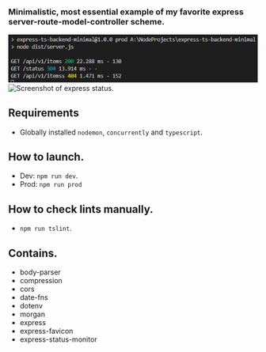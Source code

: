 ### Minimalistic, most essential example of my favorite express server-route-model-controller scheme.
![An image of a console log.](https://github.com/Frenzoid/express-ts-backend-minimal/blob/main/gitassets/console.png)
![Screenshot of express status.](https://github.com/Frenzoid/express-ts-backend-minimal/blob/main/gitassets/expresstatus.png)

## Requirements
- Globally installed `nodemon`, `concurrently` and `typescript`.

## How to launch.
- Dev: `npm run dev`.
- Prod: `npm run prod`

## How to check lints manually.
- `npm run tslint`.

## Contains.
- body-parser
- compression
- cors
- date-fns
- dotenv
- morgan
- express
- express-favicon
- express-status-monitor